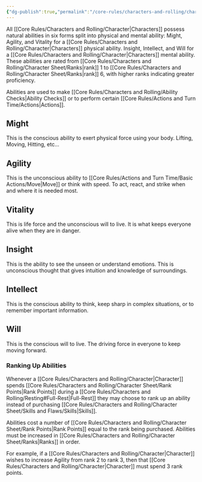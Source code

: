 ```yaml
---
{"dg-publish":true,"permalink":"/core-rules/characters-and-rolling/character-sheet/abilities/"}
---
```


All [[Core Rules/Characters and Rolling/Character\|Characters]] possess natural abilities in six forms split into physical and mental ability: Might, Agility, and Vitality for a [[Core Rules/Characters and Rolling/Character\|Characters]] physical ability. Insight, Intellect, and Will for a [[Core Rules/Characters and Rolling/Character\|Characters]] mental ability. These abilities are rated from [[Core Rules/Characters and Rolling/Character Sheet/Ranks\|rank]] 1 to [[Core Rules/Characters and Rolling/Character Sheet/Ranks\|rank]] 6, with higher ranks indicating greater proficiency.

Abilities are used to make [[Core Rules/Characters and Rolling/Ability Checks\|Ability Checks]] or to perform certain [[Core Rules/Actions and Turn Time/Actions\|Actions]].
## Might
This is the conscious ability to exert physical force using your body. Lifting, Moving, Hitting, etc... 
## Agility
This is the unconscious ability to [[Core Rules/Actions and Turn Time/Basic Actions/Move\|Move]] or think with speed. To act, react, and strike when and where it is needed most.
## Vitality
This is life force and the unconscious will to live. It is what keeps everyone alive when they are in danger.
## Insight
This is the ability to see the unseen or understand emotions. This is unconscious thought that gives intuition and knowledge of surroundings.
## Intellect
This is the conscious ability to think, keep sharp in complex situations, or to remember important information.
## Will
This is the conscious will to live. The driving force in everyone to keep moving forward.

### Ranking Up Abilities
Whenever a [[Core Rules/Characters and Rolling/Character\|Character]] spends [[Core Rules/Characters and Rolling/Character Sheet/Rank Points\|Rank Points]] during a [[Core Rules/Characters and Rolling/Resting#Full-Rest\|Full-Rest]] they may choose to rank up an ability instead of purchasing [[Core Rules/Characters and Rolling/Character Sheet/Skills and Flaws/Skills\|Skills]].

Abilities cost a number of [[Core Rules/Characters and Rolling/Character Sheet/Rank Points\|Rank Points]] equal to the rank being purchased. Abilities must be increased in [[Core Rules/Characters and Rolling/Character Sheet/Ranks\|Ranks]] in order.

For example, if a [[Core Rules/Characters and Rolling/Character\|Character]] wishes to increase Agility from rank 2 to rank 3, then that [[Core Rules/Characters and Rolling/Character\|Character]] must spend 3 rank points.